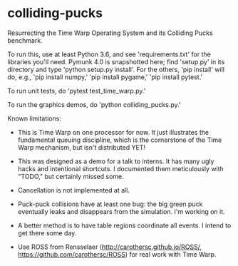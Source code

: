 # colliding-pucks
Resurrecting the Time Warp Operating System and its Colliding Pucks benchmark.

To run this, use at least Python 3.6, and see 'requirements.txt' for the
libraries you'll need. Pymunk 4.0 is snapshotted here; find 'setup.py' in its
directory and type 'python setup.py install'. For the others, 'pip install' will
do, e.g., 'pip install numpy,' 'pip install pygame,' 'pip install pytest.'

To run unit tests, do 'pytest test_time_warp.py.'

To run the graphics demos, do 'python colliding_pucks.py.'

Known limitations:

* This is Time Warp on one processor for now. It just illustrates the
  fundamental queuing discipline, which is the cornerstone of the Time Warp
  mechanism, but isn't distributed YET!

* This was designed as a demo for a talk to interns. It has many ugly hacks and
  intentional shortcuts. I documented them meticulously with "TODO," but
  certainly missed some.

* Cancellation is not implemented at all.

* Puck-puck collisions have at least one bug: the big green puck eventually
  leaks and disappears from the simulation. I'm working on it.

* A better method is to have table regions coordinate all events. I intend to
  get there some day.

* Use ROSS from Rensselaer (http://carothersc.github.io/ROSS/,
  https://github.com/carothersc/ROSS) for real work with Time Warp.
